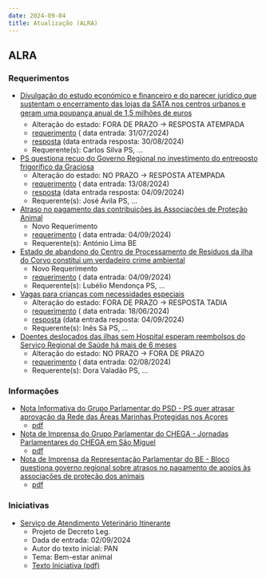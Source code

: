 ```yaml
---
date: 2024-09-04
title: Atualização (ALRA)
---
```

## ALRA

### Requerimentos

* [Divulgação do estudo económico e financeiro e do parecer jurídico que sustentam o encerramento das lojas da SATA nos centros urbanos e geram uma poupança anual de 1,5 milhões de euros](http://base.alra.pt:82/4DACTION/w_pesquisa_registo/4/8446)
  * Alteração do estado: FORA DE PRAZO → RESPOSTA ATEMPADA
  * [requerimento](http://base.alra.pt:82/Doc_Req/XIIIreque113.pdf) ( data entrada: 31/07/2024)
  * [resposta](http://base.alra.pt:82/Doc_Req/XIIIrequeresp113.pdf) (data entrada resposta: 30/08/2024)
  * Requerente(s): Carlos Silva PS, ...
* [PS questiona recuo do Governo Regional no investimento do entreposto frigorífico da Graciosa](http://base.alra.pt:82/4DACTION/w_pesquisa_registo/4/8466)
  * Alteração do estado: NO PRAZO → RESPOSTA ATEMPADA
  * [requerimento](http://base.alra.pt:82/Doc_Req/XIIIreque124.pdf) ( data entrada: 13/08/2024)
  * [resposta](http://base.alra.pt:82/Doc_Req/XIIIrequeresp124.pdf) (data entrada resposta: 04/09/2024)
  * Requerente(s): José Ávila PS, ...
* [Atraso no pagamento das contribuições às Associações de Proteção Animal](http://base.alra.pt:82/4DACTION/w_pesquisa_registo/4/8487)
  * Novo Requerimento
  * [requerimento](http://base.alra.pt:82/Doc_Req/XIIIreque135.pdf) ( data entrada: 04/09/2024)
  * Requerente(s): António Lima BE
* [Estado de abandono do Centro de Processamento de Resíduos da ilha do Corvo constitui um verdadeiro crime ambiental](http://base.alra.pt:82/4DACTION/w_pesquisa_registo/4/8488)
  * Novo Requerimento
  * [requerimento](http://base.alra.pt:82/Doc_Req/XIIIreque136.pdf) ( data entrada: 04/09/2024)
  * Requerente(s): Lubélio Mendonça PS, ...
* [Vagas para crianças com necessidades especiais](http://base.alra.pt:82/4DACTION/w_pesquisa_registo/4/8369)
  * Alteração do estado: FORA DE PRAZO → RESPOSTA TADIA
  * [requerimento](http://base.alra.pt:82/Doc_Req/XIIIreque71.pdf) ( data entrada: 18/06/2024)
  * [resposta](http://base.alra.pt:82/Doc_Req/XIIIrequeresp71.pdf) (data entrada resposta: 04/09/2024)
  * Requerente(s): Inês Sá PS, ...
* [Doentes deslocados das ilhas sem Hospital esperam reembolsos do Serviço Regional de Saúde há mais de 6 meses](http://base.alra.pt:82/4DACTION/w_pesquisa_registo/4/8452)
  * Alteração do estado: NO PRAZO → FORA DE PRAZO
  * [requerimento](http://base.alra.pt:82/Doc_Req/XIIIreque116.pdf) ( data entrada: 02/08/2024)
  * Requerente(s): Dora Valadão PS, ...

### Informações

* [Nota Informativa do Grupo Parlamentar do PSD - PS quer atrasar aprovação da Rede das Áreas Marinhas Protegidas nos Açores](http://base.alra.pt:82/4DACTION/w_pesquisa_registo/8/20138)
  * [pdf](http://base.alra.pt:82/Doc_Noticias/NI20138.pdf)
* [Nota de Imprensa do Grupo Parlamentar do CHEGA - Jornadas Parlamentares do CHEGA em São Miguel](http://base.alra.pt:82/4DACTION/w_pesquisa_registo/8/20139)
  * [pdf](http://base.alra.pt:82/Doc_Noticias/NI20139.pdf)
* [Nota de Imprensa da Representação Parlamentar do BE - Bloco questiona governo regional sobre atrasos no pagamento de apoios às associações de proteção dos animais](http://base.alra.pt:82/4DACTION/w_pesquisa_registo/8/20140)
  * [pdf](http://base.alra.pt:82/Doc_Noticias/NI20140.pdf)

### Iniciativas

* [Serviço de Atendimento Veterinário Itinerante](http://base.alra.pt:82/4DACTION/w_pesquisa_registo/3/3628)
  * Projeto de Decreto Leg.
  * Dada de entrada: 02/09/2024
  * Autor do texto inicial: PAN
  * Tema: Bem-estar animal
  * [Texto Iniciativa (pdf)](http://base.alra.pt:82/iniciativas/iniciativas/XIIIEPjDLR016.pdf)
